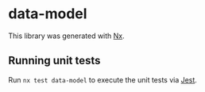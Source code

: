 # data-model

This library was generated with [Nx](https://nx.dev).

## Running unit tests

Run `nx test data-model` to execute the unit tests via [Jest](https://jestjs.io).
